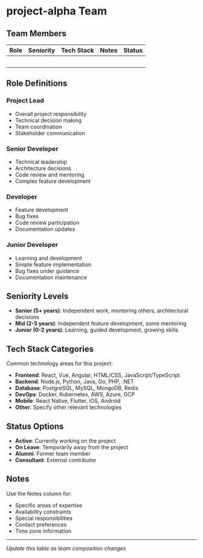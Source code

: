 # project-alpha Team

## Team Members

| Role | Seniority | Tech Stack | Notes | Status |
|------|-----------|------------|-------|--------|
|      |           |            |       |        |
|      |           |            |       |        |
|      |           |            |       |        |
|      |           |            |       |        |
|      |           |            |       |        |

## Role Definitions

### Project Lead
- Overall project responsibility
- Technical decision making
- Team coordination
- Stakeholder communication

### Senior Developer
- Technical leadership
- Architecture decisions
- Code review and mentoring
- Complex feature development

### Developer
- Feature development
- Bug fixes
- Code review participation
- Documentation updates

### Junior Developer
- Learning and development
- Simple feature implementation
- Bug fixes under guidance
- Documentation maintenance

## Seniority Levels

- **Senior (5+ years)**: Independent work, mentoring others, architectural decisions
- **Mid (2-5 years)**: Independent feature development, some mentoring
- **Junior (0-2 years)**: Learning, guided development, growing skills

## Tech Stack Categories

Common technology areas for this project:

- **Frontend**: React, Vue, Angular, HTML/CSS, JavaScript/TypeScript
- **Backend**: Node.js, Python, Java, Go, PHP, .NET
- **Database**: PostgreSQL, MySQL, MongoDB, Redis
- **DevOps**: Docker, Kubernetes, AWS, Azure, GCP
- **Mobile**: React Native, Flutter, iOS, Android
- **Other**: Specify other relevant technologies

## Status Options

- **Active**: Currently working on the project
- **On Leave**: Temporarily away from the project
- **Alumni**: Former team member
- **Consultant**: External contributor

## Notes

Use the Notes column for:
- Specific areas of expertise
- Availability constraints
- Special responsibilities
- Contact preferences
- Time zone information

---

*Update this table as team composition changes*